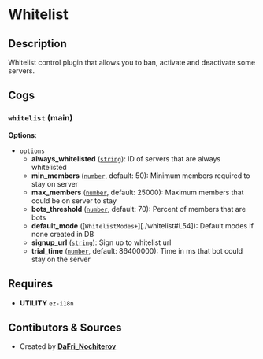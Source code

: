 # Whitelist

## Description

Whitelist control plugin that allows you to ban, activate and deactivate some servers.

## Cogs

### `whitelist` (**main**)

**Options**:

- `options`
  - **always_whitelisted** ([`string`][string]): ID of servers that are always whitelisted
  - **min_members** ([`number`][number], default: 50): Minimum members required to stay on server
  - **max_members** ([`number`][number], default: 25000): Maximum members that could be on server to stay
  - **bots_threshold** ([`number`][number], default: 70): Percent of members that are bots
  - **default_mode** ([`WhitelistModes+`][./whitelist#L54]): Default modes if none created in DB
  - **signup_url** ([`string`][string]): Sign up to whitelist url
  - **trial_time** ([`number`][number], default: 86400000): Time in ms that bot could stay on the server

[string]:https://developer.mozilla.org/en/docs/Web/JavaScript/Reference/Global_Objects/String
[number]:https://developer.mozilla.org/en/docs/Web/JavaScript/Reference/Global_Objects/Number
[any]:https://www.typescriptlang.org/docs/handbook/basic-types.html#any

## Requires

- **UTILITY** `ez-i18n`

## Contibutors & Sources

- Created by **[DaFri_Nochiterov](https://gitlab.com/dafri-nochiterov)**
